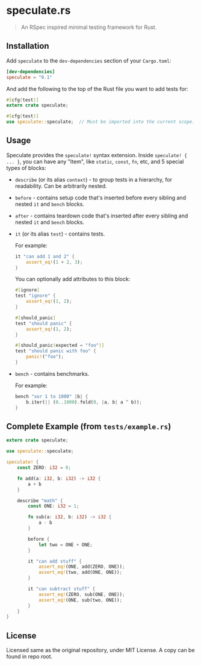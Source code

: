 # speculate.rs

> An RSpec inspired minimal testing framework for Rust.

## Installation

Add `speculate` to the `dev-dependencies` section of your `Cargo.toml`:

```toml
[dev-dependencies]
speculate = "0.1"
```

And add the following to the top of the Rust file you want to add tests for:

```rust
#[cfg(test)]
extern crate speculate;

#[cfg(test)]
use speculate::speculate;  // Must be imported into the current scope.
```

## Usage

Speculate provides the `speculate!` syntax extension.
Inside `speculate! { ... }`, you can have any "Item", like `static`, `const`,
`fn`, etc, and 5 special types of blocks:

* `describe` (or its alias `context`) - to group tests in a hierarchy, for
  readability. Can be arbitrarily nested.

* `before` - contains setup code that's inserted before every sibling and nested
  `it` and `bench` blocks.

* `after` - contains teardown code that's inserted after every sibling and
  nested `it` and `bench` blocks.

* `it` (or its alias `test`) - contains tests.

  For example:

  ```rust
  it "can add 1 and 2" {
      assert_eq!(1 + 2, 3);
  }
  ```

  You can optionally add attributes to this block:

  ```rust
  #[ignore]
  test "ignore" {
      assert_eq!(1, 2);
  }

  #[should_panic]
  test "should panic" {
      assert_eq!(1, 2);
  }

  #[should_panic(expected = "foo")]
  test "should panic with foo" {
      panic!("foo");
  }
  ```

* `bench` - contains benchmarks.

  For example:

  ```rust
  bench "xor 1 to 1000" |b| {
      b.iter(|| (0..1000).fold(0, |a, b| a ^ b));
  }
  ```

## Complete Example (from `tests/example.rs`)

```rust
extern crate speculate;

use speculate::speculate;

speculate! {
    const ZERO: i32 = 0;

    fn add(a: i32, b: i32) -> i32 {
        a + b
    }

    describe "math" {
        const ONE: i32 = 1;

        fn sub(a: i32, b: i32) -> i32 {
            a - b
        }

        before {
            let two = ONE + ONE;
        }

        it "can add stuff" {
            assert_eq!(ONE, add(ZERO, ONE));
            assert_eq!(two, add(ONE, ONE));
        }

        it "can subtract stuff" {
            assert_eq!(ZERO, sub(ONE, ONE));
            assert_eq!(ONE, sub(two, ONE));
        }
    }
}
```

## License

Licensed same as the original repository, under MIT License.
A copy can be found in repo root.
